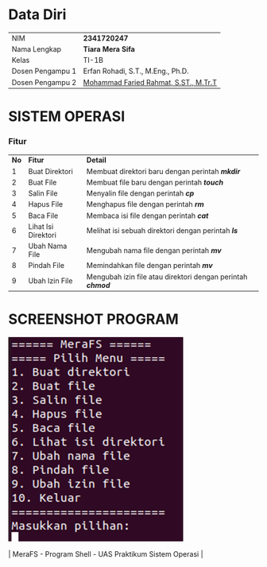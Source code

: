 # Data Diri

|  |  |
|--|--|
| NIM | **2341720247** |
| Nama Lengkap | **Tiara Mera Sifa** |
| Kelas | TI-1B |
| Dosen Pengampu 1| Erfan Rohadi, S.T., M.Eng., Ph.D. |
| Dosen Pengampu 2| [Mohammad Faried Rahmat, S.ST., M.Tr.T](https://github.com/mrhmt80) |

# SISTEM OPERASI
### Fitur 
|  |  |  |
|--|--|--|
|**No**| **Fitur** | **Detail** |
| 1 | Buat Direktori | Membuat direktori baru dengan perintah ***mkdir*** |
| 2 | Buat File | Membuat file baru dengan perintah ***touch*** |
| 3 | Salin File | Menyalin file dengan perintah ***cp*** |
| 4 | Hapus File | Menghapus file dengan perintah ***rm*** |
| 5 | Baca File | Membaca isi file dengan perintah ***cat*** |
| 6 | Lihat Isi Direktori | Melihat isi sebuah direktori dengan perintah ***ls*** |
| 7 | Ubah Nama File | Mengubah nama file dengan perintah ***mv*** |
| 8 | Pindah File | Memindahkan file dengan perintah ***mv*** |
| 9 | Ubah Izin File | Mengubah izin file atau direktori dengan perintah ***chmod*** |


# SCREENSHOT PROGRAM
![alt text](image-1.png)

| MeraFS - Program Shell - UAS Praktikum Sistem Operasi |